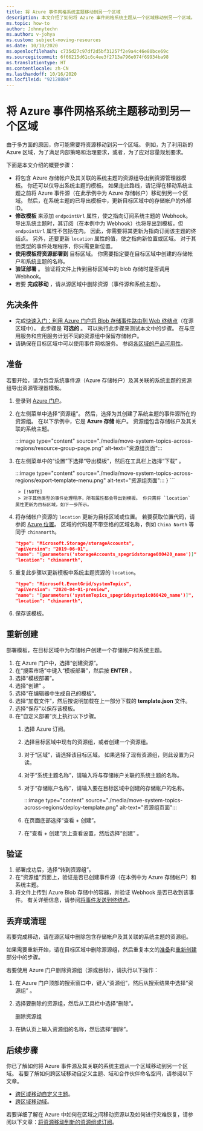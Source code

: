 ```yaml
---
title: 将 Azure 事件网格系统主题移动到另一个区域
description: 本文介绍了如何将 Azure 事件网格系统主题从一个区域移动到另一个区域。
ms.topic: how-to
author: Johnnytechn
ms.author: v-johya
ms.custom: subject-moving-resources
ms.date: 10/10/2020
ms.openlocfilehash: c735d27c97df2d5bf31257f2e9a4c46e80bce69c
ms.sourcegitcommit: 6f66215d61c6c4ee3f2713a796e074f69934ba98
ms.translationtype: HT
ms.contentlocale: zh-CN
ms.lasthandoff: 10/16/2020
ms.locfileid: "92128804"
---
```

# <a name="move-azure-event-grid-system-topics-to-another-region"></a>将 Azure 事件网格系统主题移动到另一个区域
由于多方面的原因，你可能需要将资源移动到另一个区域。 例如，为了利用新的 Azure 区域，为了满足内部策略和治理要求，或者，为了应对容量规划要求。 

下面是本文介绍的概要步骤： 

- 将包含 Azure 存储帐户及其关联的系统主题的资源组导出到资源管理器模板。 你还可以仅导出系统主题的模板。 如果走此路线，请记得在移动系统主题之前将 Azure 事件源（在此示例中为 Azure 存储帐户）移动到另一个区域。 然后，在系统主题的已导出模板中，更新目标区域中的存储帐户的外部 ID。 
- **修改模板** 来添加 `endpointUrl` 属性，使之指向订阅系统主题的 Webhook。 导出系统主题时，其订阅（在本例中为 Webhook）也将导出到模板，但 `endpointUrl` 属性不包括在内。 因此，你需要将其更新为指向订阅该主题的终结点。 另外，还要更新 `location` 属性的值，使之指向新位置或区域。 对于其他类型的事件处理程序，你只需更新位置。 
- **使用模板将资源部署到** 目标区域。 你需要指定要在目标区域中创建的存储帐户和系统主题的名称。 
- **验证部署** 。 验证将文件上传到目标区域中的 blob 存储时是否调用 Webhook。 
- 若要 **完成移动** ，请从源区域中删除资源（事件源和系统主题）。 

## <a name="prerequisites"></a>先决条件
- 完成[快速入门：利用 Azure 门户将 Blob 存储事件路由到 Web 终结点](blob-event-quickstart-portal.md)（在源区域中）。 此步骤是 **可选的** 。 可以执行此步骤来测试本文中的步骤。 在与应用服务和应用服务计划不同的资源组中保留存储帐户。 
- 请确保在目标区域中可以使用事件网格服务。 参阅[各区域的产品可用性](https://azure.microsoft.com/global-infrastructure/services/?products=event-grid&regions=all)。

## <a name="prepare"></a>准备
若要开始，请为包含系统事件源（Azure 存储帐户）及其关联的系统主题的资源组导出资源管理器模板。 

1. 登录到 [Azure 门户](https://portal.azure.cn)。
1. 在左侧菜单中选择“资源组”。 然后，选择为其创建了系统主题的事件源所在的资源组。 在以下示例中，它是 **Azure 存储** 帐户。 资源组包含存储帐户及其关联的系统主题。 

    :::image type="content" source="./media/move-system-topics-across-regions/resource-group-page.png" alt-text="资源组页面":::        
3. 在左侧菜单中的“设置”下选择“导出模板”，然后在工具栏上选择“下载”  。 

    :::image type="content" source="./media/move-system-topics-across-regions/export-template-menu.png" alt-text="资源组页面":::
        }
        ```

        > [!NOTE]
        > 对于其他类型的事件处理程序，所有属性都会导出到模板。 你只需将 `location` 属性更新为目标区域，如下一步所示。 
7. 将存储帐户资源的 `location` 更新为目标区域或位置。 若要获取位置代码，请参阅 [Azure 位置](https://azure.microsoft.com/global-infrastructure/locations/)。 区域的代码是不带空格的区域名称，例如 `China North` 等同于 `chinanorth`。

    ```json
    "type": "Microsoft.Storage/storageAccounts",
    "apiVersion": "2019-06-01",
    "name": "[parameters('storageAccounts_spegridstorage080420_name')]",
    "location": "chinanorth",
    ```
8. 重复此步骤以更新模板中系统主题资源的 `location`。 

    ```json
    "type": "Microsoft.EventGrid/systemTopics",
    "apiVersion": "2020-04-01-preview",
    "name": "[parameters('systemTopics_spegridsystopic080420_name')]",
    "location": "chinanorth",
    ```
1. 保存该模板。 

## <a name="recreate"></a>重新创建 
部署模板，在目标区域中为存储帐户创建一个存储帐户和系统主题。 

1. 在 Azure 门户中，选择“创建资源”。
2. 在“搜索市场”中键入“模板部署”，然后按 **ENTER** 。 
3. 选择“模板部署”。
4. 选择“创建” 。
5. 选择“在编辑器中生成自己的模板”。
6. 选择“加载文件”，然后按说明加载在上一部分下载的 **template.json** 文件。
7. 选择“保存”以保存该模板。 
8. 在“自定义部署”页上执行以下步骤。 
    1. 选择 Azure 订阅。 
    1. 选择目标区域中现有的资源组，或者创建一个资源组。 
    1. 对于“区域”，请选择该目标区域。 如果选择了现有资源组，则此设置为只读。
    1. 对于“系统主题名称”，请输入将与存储帐户关联的系统主题的名称。  
    1. 对于“存储帐户名称”，请输入要在目标区域中创建的存储帐户的名称。 

        :::image type="content" source="./media/move-system-topics-across-regions/deploy-template.png" alt-text="资源组页面":::
    5. 在页面底部选择“查看 + 创建”。 
    1. 在“查看 + 创建”页上查看设置，然后选择“创建” 。 

## <a name="verify"></a>验证
1. 部署成功后，选择“转到资源组”。 
1. 在“资源组”页面上，验证是否已创建事件源（在本例中为 Azure 存储帐户）和系统主题。 
1. 将文件上传到 Azure Blob 存储中的容器，并验证 Webhook 是否已收到该事件。 有关详细信息，请参阅[将事件发送到终结点](blob-event-quickstart-portal.md#send-an-event-to-your-endpoint)。

## <a name="discard-or-clean-up"></a>丢弃或清理
若要完成移动，请在源区域中删除包含存储帐户及其关联的系统主题的资源组。  

如果需要重新开始，请在目标区域中删除源源组，然后重复本文的[准备](#prepare)和[重新创建](#recreate)部分中的步骤。

若要使用 Azure 门户删除资源组（源或目标），请执行以下操作：

1. 在 Azure 门户顶部的搜索窗口中，键入“资源组”，然后从搜索结果中选择“资源组” 。 
2. 选择要删除的资源组，然后从工具栏中选择“删除”。 

    删除资源组
3. 在确认页上输入资源组的名称，然后选择“删除”。  

## <a name="next-steps"></a>后续步骤
你已了解如何将 Azure 事件源及其关联的系统主题从一个区域移动到另一个区域。 若要了解如何跨区域移动自定义主题、域和合作伙伴命名空间，请参阅以下文章。

- [跨区域移动自定义主题](move-custom-topics-across-regions.md)。 
- [跨区域移动域](move-domains-across-regions.md)。 

若要详细了解在 Azure 中如何在区域之间移动资源以及如何进行灾难恢复，请参阅以下文章：[将资源移动到新的资源组或订阅](../azure-resource-manager/management/move-resource-group-and-subscription.md)。

